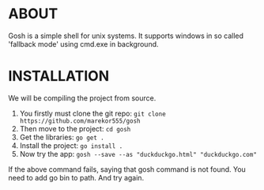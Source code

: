 # ABOUT
Gosh is a simple shell for unix systems.
It supports windows in so called 'fallback mode' using cmd.exe in background.
# INSTALLATION
We will be compiling the project from source.

1. You firstly must clone the git repo: `git clone https://github.com/marekor555/gosh`
2. Then move to the project: `cd gosh`
3. Get the libraries: `go get .`
4. Install the project: `go install .`
3. Now try the app: `gosh --save --as "duckduckgo.html" "duckduckgo.com"`

If the above command fails, saying that gosh command is not found. 
You need to add go bin to path. And try again.

